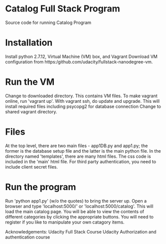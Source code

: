 # Catalog Full Stack Program 
Source code for running Catalog Program

# Installation
Install python 2.7.12, Virtual Machine (VM) box, and Vagrant
Download VM configuration from https:/github.com/udacity/fullstack-nanodegree-vm. 

# Run the VM
Change to downloaded directory. This contains VM files.
To make vagrant online, run 'vagrant up'.
With vagrant ssh, do update and upgrade.
This will install required files including psycopg2 for database connection
Change to shared vagrant directory.

# Files
At the top level, there are two main files - app1DB.py and app1.py; the former is
the database setup file and the latter is the main python file.
In the directory named 'templates', there are many html files.
The css code is included in the 'main' html file.
For third party authentication, you need to include client secret files.

# Run the program
Run 'python app1.py' (w/o the quotes)  to bring the server up.
Open a browser and type 'localhost:5000/' or 'localhost:5000/catalog'.
This will load the main catalog page.
You will be able to view the contents of different categories by clicking the 
appropriate buttons.
You will need to register if you like to manipulate your own catagory items.

Acknowledgements:
Udacity Full Stack Course
Udacity Authorization and authentication course
